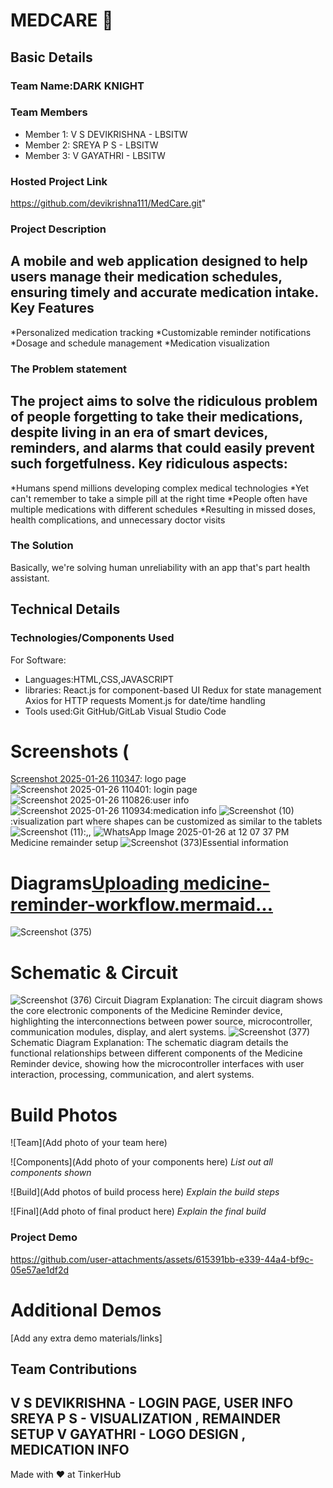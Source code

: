 # MEDCARE 🎯


## Basic Details
### Team Name:DARK KNIGHT


### Team Members
- Member 1: V S DEVIKRISHNA - LBSITW
- Member 2: SREYA P S - LBSITW
- Member 3: V GAYATHRI - LBSITW

### Hosted Project Link
https://github.com/devikrishna111/MedCare.git"

### Project Description
A mobile and web application designed to help users manage their medication schedules, ensuring timely and accurate medication intake.
Key Features
------------------
*Personalized medication tracking
*Customizable reminder notifications
*Dosage and schedule management
*Medication visualization


### The Problem statement
The project aims to solve the ridiculous problem of people forgetting to take their medications, despite living in an era of smart devices, reminders, and alarms that could easily prevent such forgetfulness.
Key ridiculous aspects:
-------------------------
*Humans spend millions developing complex medical technologies
*Yet can't remember to take a simple pill at the right time
*People often have multiple medications with different schedules
*Resulting in missed doses, health complications, and unnecessary doctor visits

### The Solution
Basically, we're solving human unreliability with an app that's part health assistant.

## Technical Details
### Technologies/Components Used
For Software:
- Languages:HTML,CSS,JAVASCRIPT
- libraries: React.js for component-based UI
    Redux for state management
    Axios for HTTP requests
    Moment.js for date/time handling
- Tools used:Git
    GitHub/GitLab
    Visual Studio Code

# Screenshots (
[Screenshot 2025-01-26 110347](https://github.com/user-attachments/assets/42001e99-a7eb-4851-a544-b3b4ef381e62): logo page
![Screenshot 2025-01-26 110401](https://github.com/user-attachments/assets/487bea16-04f9-452a-b978-d10a8f65357d): login page
![Screenshot 2025-01-26 110826](https://github.com/user-attachments/assets/2ee2f3b4-5f52-47b6-a285-b9670ab3de33):user info
![Screenshot 2025-01-26 110934](https://github.com/user-attachments/assets/063dff75-1571-4221-8a0c-22f7bab1605d):medication info 
![Screenshot (10)](https://github.com/user-attachments/assets/933da3e0-09e5-4c58-b72e-1a457c0eefba):visualization part where shapes can be customized as similar to the tablets
![Screenshot (11)](https://github.com/user-attachments/assets/391fecad-3794-4c33-9c59-07e73618baa1):,,
![WhatsApp Image 2025-01-26 at 12 07 37 PM](https://github.com/user-attachments/assets/50182cd8-b21f-4b50-bf3c-3fd0beb263ff)Medicine remainder setup
![Screenshot (373)](https://github.com/user-attachments/assets/9a1912d0-800e-4293-82ac-af8f7deceb76)Essential information

# Diagrams[Uploading medicine-reminder-workflow.mermaid…]()
![Screenshot (375)](https://github.com/user-attachments/assets/76e7003e-9a52-4e6b-a917-5d2aebc0f08c)


# Schematic & Circuit

![Screenshot (376)](https://github.com/user-attachments/assets/b8e60c53-388d-4d2c-8700-bce81f74065b)
Circuit Diagram Explanation:
The circuit diagram shows the core electronic components of the Medicine Reminder device, highlighting the interconnections between power source, microcontroller, communication modules, display, and alert systems.
![Screenshot (377)](https://github.com/user-attachments/assets/863b3e93-8f8b-4126-892e-cac4f767f9eb)
Schematic Diagram Explanation:
The schematic diagram details the functional relationships between different components of the Medicine Reminder device, showing how the microcontroller interfaces with user interaction, processing, communication, and alert systems.

# Build Photos
![Team](Add photo of your team here)


![Components](Add photo of your components here)
*List out all components shown*

![Build](Add photos of build process here)
*Explain the build steps*

![Final](Add photo of final product here)
*Explain the final build*

### Project Demo

https://github.com/user-attachments/assets/615391bb-e339-44a4-bf9c-05e57ae1df2d




# Additional Demos
[Add any extra demo materials/links]

## Team Contributions
V S DEVIKRISHNA - LOGIN PAGE, USER INFO
SREYA P S - VISUALIZATION , REMAINDER SETUP
V GAYATHRI - LOGO DESIGN , MEDICATION INFO
---
Made with ❤️ at TinkerHub
